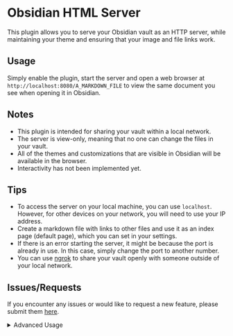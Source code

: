 # Obsidian HTML Server

This plugin allows you to serve your Obsidian vault as an HTTP server, while maintaining your theme and ensuring that your image and file links work.

## Usage

Simply enable the plugin, start the server and open a web browser at `http://localhost:8080/A_MARKDOWN_FILE` to view the same document you see when opening it in Obsidian.

## Notes

- This plugin is intended for sharing your vault within a local network.
- The server is view-only, meaning that no one can change the files in your vault.
- All of the themes and customizations that are visible in Obsidian will be available in the browser.
- Interactivity has not been implemented yet.

## Tips

- To access the server on your local machine, you can use `localhost`. However, for other devices on your network, you will need to use your IP address.
- Create a markdown file with links to other files and use it as an index page (default page), which you can set in your settings.
- If there is an error starting the server, it might be because the port is already in use. In this case, simply change the port to another number.
- You can use [ngrok](https://ngrok.com/) to share your vault openly with someone outside of your local network.

## Issues/Requests

If you encounter any issues or would like to request a new feature, please submit them [here](https://github.com/Pr0dt0s/obsidian-html-server/issues/new).

<details>
<summary>Advanced Usage</summary>

This plugin uses variables in the templates to replace content in the HTML that is served. The default variables can be seen by enabling the setting `Show Advanced Settings.` as shown below.

![/assets/vars.png](/assets/vars.png)

These variables have default values set in the plugins configuration, but can be modified using the frontmatter of each file. The variables are applied using the following priority:

1. Variable values from the file's frontmatter:

```
---
tags: Test File, development
htmlvars:
  LANG: en
  HTML_TITLE: Custom Tab Title!
  RENDERED_CONTENT_FILE_NAME: '<div style="padding:10;
    background-color: #a455a1; width: 100%;"> Custom File Title
    Content from FrontMatter!</div>'
---
```

> These variables must be set inside a property named `htmlvars` in the frontmatter following YAML syntaxis.

2. Variable values set in the settings.

   > These would work as default values if the variable is not set in a specific file.

3. Internal values set from the plugin.

The `internal variables` used at the moment are:

- RENDERED_CONTENT_FILE_NAME (The file name that is being opened)
- RENDERED_CONTENT (the whole content of the rendered file)
- THEME_MODE (`theme-dark` or `theme-light` according to your current appearance settings)

Please take note that you **can** overwrite the `internal variables` either from the settings or from the file's frontmatter.

You can use other frontmatter properties as variables in your templates but they can only be Strings or Numbers and you must prefix `FM:` to the variable name.

Example:

```
---
tags: Test File, development
---
```

And in the html template you would use it like this:

```html
#VAR{FM:tags}
```

![/assets/frontmatter_vars.png](/assets/frontmatter_vars.png)
![/assets/rendered_example.png](/assets/rendered_example.png)

</details>
